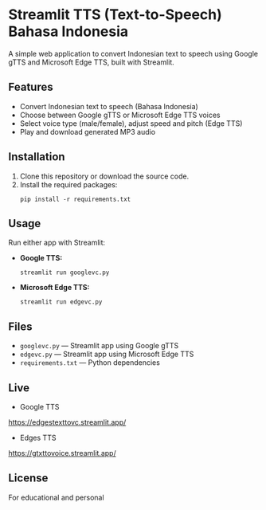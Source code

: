 # Streamlit TTS (Text-to-Speech) Bahasa Indonesia

A simple web application to convert Indonesian text to speech using Google gTTS and Microsoft Edge TTS, built with Streamlit.

## Features

- Convert Indonesian text to speech (Bahasa Indonesia)
- Choose between Google gTTS or Microsoft Edge TTS voices
- Select voice type (male/female), adjust speed and pitch (Edge TTS)
- Play and download generated MP3 audio

## Installation

1. Clone this repository or download the source code.
2. Install the required packages:
   ```
   pip install -r requirements.txt
   ```

## Usage

Run either app with Streamlit:

- **Google TTS:**
  ```
  streamlit run googlevc.py
  ```

- **Microsoft Edge TTS:**
  ```
  streamlit run edgevc.py
  ```

## Files

- `googlevc.py` — Streamlit app using Google gTTS
- `edgevc.py` — Streamlit app using Microsoft Edge TTS
- `requirements.txt` — Python dependencies

## Live

- Google TTS

https://edgestexttovc.streamlit.app/

- Edges TTS

https://gtxttovoice.streamlit.app/

## License

For educational and personal
